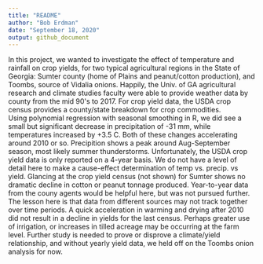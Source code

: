 ```yaml
---
title: "README"
author: "Bob Erdman"
date: "September 18, 2020"
output: github_document
---
```

  In this project, we wanted to investigate the effect of temperature and rainfall on crop yields, for two typical agricultural
regions in the State of Georgia: Sumter county (home of Plains and peanut/cotton production), and Toombs, source of Vidalia onions.
Happily, the Univ. of GA agricultural research and climate studies faculty were able to provide weather data by county from the mid 90's 
to 2017.    For crop yield data, the USDA crop census provides a county/state breakdown for crop commodities.    
Using polynomial regression with seasonal smoothing in R, we did see a small but significant decrease in precipitation of -31 mm, while temperatures 
increased by +3.5 C.  Both of these changes accelerating around 2010 or so.   Precipition shows a peak around Aug-September season, most likely summer 
thunderstorms.
  Unfortunately, the USDA crop yield data is only reported on a 4-year basis.   We do not have a level of detail here to make a cause-effect determination
of temp vs. precip. vs yield.    Glancing at the crop yield census (not shown) for Sumter shows no dramatic decline in cotton or peanut tonnage produced.
Year-to-year data from the couny agents would be helpful here, but was not pursued further.   
  The lesson here is that data from different sources may not track together over time periods.   A quick acceleration in warming and drying after 2010 did not 
  result in a decline in yields for the last census.   Perhaps greater use of irrigation, or increases in tilled acreage may be occurring at the farm level.
  Further study is needed to prove or disprove a climate/yield relationship, and without yearly yield data, we held off on the Toombs onion analysis for now.
  



